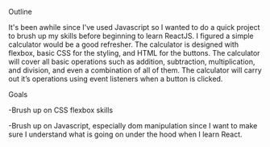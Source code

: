 

Outline

It's been awhile since I've used Javascript so I wanted to do a quick project to brush up my skills before beginning to learn ReactJS. I figured a simple calculator would be a good refresher. The calculator is designed with flexbox, basic CSS for the styling, and HTML for the buttons. The calculator will cover all basic operations such as addition, subtraction, multiplication, and division, and even a combination of all of them. The calculator will carry out it’s operations using event listeners when a button is clicked.

Goals

  -Brush up on CSS flexbox skills
 
 -Brush up on Javascript, especially dom manipulation since I want to make sure I understand     what is going on under the hood when I learn React.

